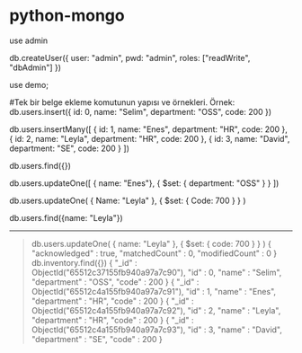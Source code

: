 # python-mongo

use admin

db.createUser({
    user: "admin",
    pwd: "admin",
    roles: ["readWrite", "dbAdmin"]
})

use demo;

#Tek bir belge ekleme komutunun yapısı ve örnekleri. Örnek: 
db.users.insert({ id: 0, name: "Selim", department: "OSS", code: 200 })

db.users.insertMany([
    { id: 1, name: "Enes", department: "HR", code: 200 },
    { id: 2, name: "Leyla", department: "HR", code: 200 },
    { id: 3, name: "David", department: "SE", code: 200 }
])

db.users.find({})

db.users.updateOne([
		{ name: "Enes"},
		{
			$set: { department: "OSS" }	
		}
])

db.users.updateOne(
    { Name: "Leyla" },
    { $set: { Code: 700 } }
)

db.users.find({name: "Leyla"})

----

> db.users.updateOne(     { name: "Leyla" },     { $set: { code: 700 } } )
{ "acknowledged" : true, "matchedCount" : 0, "modifiedCount" : 0 }
> db.inventory.find({})
{ "_id" : ObjectId("65512c37155fb940a97a7c90"), "id" : 0, "name" : "Selim", "department" : "OSS", "code" : 200 }
{ "_id" : ObjectId("65512c4a155fb940a97a7c91"), "id" : 1, "name" : "Enes", "department" : "HR", "code" : 200 }
{ "_id" : ObjectId("65512c4a155fb940a97a7c92"), "id" : 2, "name" : "Leyla", "department" : "HR", "code" : 200 }
{ "_id" : ObjectId("65512c4a155fb940a97a7c93"), "id" : 3, "name" : "David", "department" : "SE", "code" : 200 }
>
